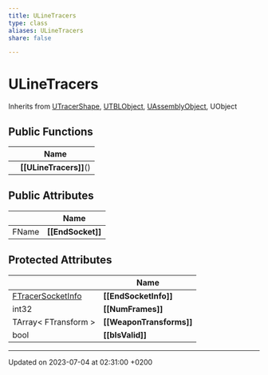 ```yaml
---
title: ULineTracers
type: class
aliases: ULineTracers
share: false

---
```


# ULineTracers





Inherits from [UTracerShape](/docs/SDK/Source/Classes/classUTracerShape.md), [UTBLObject](/docs/SDK/Source/Classes/classUTBLObject.md), [UAssemblyObject](/docs/SDK/Source/Classes/classUAssemblyObject.md), UObject

## Public Functions

|                | Name           |
| -------------- | -------------- |
| | **[[ULineTracers]]**() |

## Public Attributes

|                | Name           |
| -------------- | -------------- |
| FName | **[[EndSocket]]**  |

## Protected Attributes

|                | Name           |
| -------------- | -------------- |
| [FTracerSocketInfo](/docs/SDK/Source/Classes/structFTracerSocketInfo.md) | **[[EndSocketInfo]]**  |
| int32 | **[[NumFrames]]**  |
| TArray< FTransform > | **[[WeaponTransforms]]**  |
| bool | **[[bIsValid]]**  |

-------------------------------

Updated on 2023-07-04 at 02:31:00 +0200